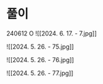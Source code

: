 # 풀이

240612 O
![[2024. 6. 17. - 7.jpg]]


![[2024. 5. 26. - 75.jpg]]

![[2024. 5. 26. - 76.jpg]]

![[2024. 5. 26. - 77.jpg]]
